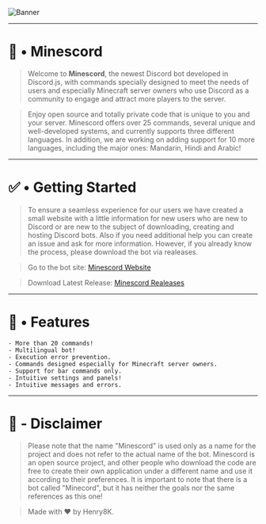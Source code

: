 ![Banner](https://github.com/Henry8K/Minescord/assets/119537238/1810ca28-0acc-4559-95e4-cab30df40741)

---

# 👑 • Minescord

> Welcome to **Minescord**, the newest Discord bot developed in Discord.js, with commands specially designed to meet the needs of users and especially Minecraft server owners who use Discord as a community to engage and attract more players to the server.

> Enjoy open source and totally private code that is unique to you and your server. Minescord offers over 25 commands, several unique and well-developed systems, and currently supports three different languages. In addition, we are working on adding support for 10 more languages, including the major ones: Mandarin, Hindi and Arabic!

--- 

# ✅ • Getting Started

> To ensure a seamless experience for our users we have created a small website with a little information for new users who are new to Discord or are new to the subject of downloading, creating and hosting Discord bots. Also if you need additional help you can create an issue and ask for more information. However, if you already know the process, please download the bot via realeases.

> Go to the bot site: [Minescord Website](https://minescord.vercel.app/)

> Download Latest Release: [Minescord Realeases](https://github.com/Henry8K/Minescord/releases)

---

# 📌 • Features

```
- More than 20 commands!
- Multilingual bot!
- Execution error prevention.
- Commands designed especially for Minecraft server owners.
- Support for bar commands only.
- Intuitive settings and panels!
- Intuitive messages and errors.
```

---

# 🔰 - Disclaimer

> Please note that the name "Minescord" is used only as a name for the project and does not refer to the actual name of the bot. Minescord is an open source project, and other people who download the code are free to create their own application under a different name and use it according to their preferences. It is important to note that there is a bot called "Minecord", but it has neither the goals nor the same references as this one!

> Made with ❤ by Henry8K.
